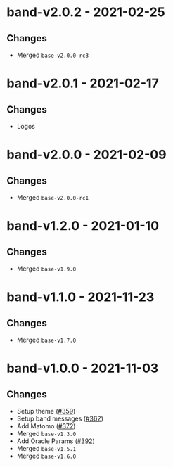 # band-v2.0.2 - 2021-02-25
## Changes
- Merged `base-v2.0.0-rc3`

# band-v2.0.1 - 2021-02-17
## Changes
- Logos

# band-v2.0.0 - 2021-02-09
## Changes
- Merged `base-v2.0.0-rc1`

# band-v1.2.0 - 2021-01-10
## Changes
- Merged `base-v1.9.0`

# band-v1.1.0 - 2021-11-23
## Changes
- Merged `base-v1.7.0`
# band-v1.0.0 - 2021-11-03

## Changes
- Setup theme ([\#359](https://github.com/forbole/big-dipper-2.0-cosmos/issues/359))
- Setup band messages ([\#362](https://github.com/forbole/big-dipper-2.0-cosmos/issues/362))
- Add Matomo ([\#372](https://github.com/forbole/big-dipper-2.0-cosmos/issues/372))
- Merged `base-v1.3.0`
- Add Oracle Params ([\#392](https://github.com/forbole/big-dipper-2.0-cosmos/issues/392))
- Merged `base-v1.5.1`
- Merged `base-v1.6.0`
